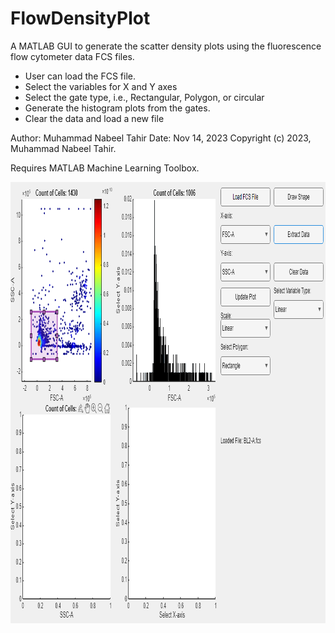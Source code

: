 # FlowDensityPlot
A MATLAB GUI to generate the scatter density plots using the fluorescence flow cytometer data FCS files.
  - User can load the FCS file.
  - Select the variables for X and Y axes
  - Select the gate type, i.e., Rectangular, Polygon, or circular
  - Generate the histogram plots from the gates.
  - Clear the data and load a new file

Author: Muhammad Nabeel Tahir
Date: Nov 14, 2023
Copyright (c) 2023, Muhammad Nabeel Tahir.

Requires MATLAB Machine Learning Toolbox.

<img width="949" height="706" alt="Image" src="https://github.com/monabeeltahir/FlowDensityPlot/blob/main/Assets/densityplotter.png" />
